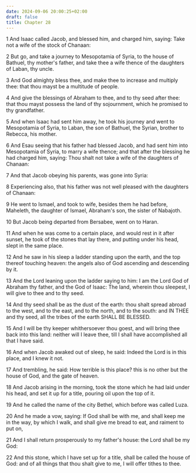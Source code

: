 ```yaml
---
date: 2024-09-06 20:00:25+02:00
draft: false
title: Chapter 28
---
```




1 And Isaac called Jacob, and blessed him, and charged him, saying: Take not a wife of the stock of Chanaan:

2 But go, and take a journey to Mesopotamia of Syria, to the house of Bathuel, thy mother's father, and take thee a wife thence of the daughters of Laban, thy uncle.

3 And God almighty bless thee, and make thee to increase and multiply thee: that thou mayst be a multitude of people.

4 And give the blessings of Abraham to thee, and to thy seed after thee: that thou mayst possess the land of thy sojournment, which he promised to thy grandfather.

5 And when Isaac had sent him away, he took his journey and went to Mesopotamia of Syria, to Laban, the son of Bathuel, the Syrian, brother to Rebecca, his mother.

6 And Esau seeing that his father had blessed Jacob, and had sent him into Mesopotamia of Syria, to marry a wife thence; and that after the blessing he had charged him, saying: Thou shalt not take a wife of the daughters of Chanaan:

7 And that Jacob obeying his parents, was gone into Syria:

8 Experiencing also, that his father was not well pleased with the daughters of Chanaan:

9 He went to Ismael, and took to wife, besides them he had before, Maheleth, the daughter of Ismael, Abraham's son, the sister of Nabajoth.

10 But Jacob being departed from Bersabee, went on to Haran.

11 And when he was come to a certain place, and would rest in it after sunset, he took of the stones that lay there, and putting under his head, slept in the same place.

12 And he saw in his sleep a ladder standing upon the earth, and the top thereof touching heaven: the angels also of God ascending and descending by it.

13 And the Lord leaning upon the ladder saying to him: I am the Lord God of Abraham thy father, and the God of Isaac: The land, wherein thou sleepest, I will give to thee and to thy seed.

14 And thy seed shall be as the dust of the earth: thou shalt spread abroad to the west, and to the east, and to the north, and to the south: and IN THEE and thy seed, all the tribes of the earth SHALL BE BLESSED.

15 And I will be thy keeper whithersoever thou goest, and will bring thee back into this land: neither will I leave thee, till I shall have accomplished all that I have said.

16 And when Jacob awaked out of sleep, he said: Indeed the Lord is in this place, and I knew it not.

17 And trembling, he said: How terrible is this place? this is no other but the house of God, and the gate of heaven.

18 And Jacob arising in the morning, took the stone which he had laid under his head, and set it up for a title, pouring oil upon the top of it.

19 And he called the name of the city Bethel, which before was called Luza.

20 And he made a vow, saying: If God shall be with me, and shall keep me in the way, by which I walk, and shall give me bread to eat, and raiment to put on,

21 And I shall return prosperously to my father's house: the Lord shall be my God:

22 And this stone, which I have set up for a title, shall be called the house of God: and of all things that thou shalt give to me, I will offer tithes to thee.

